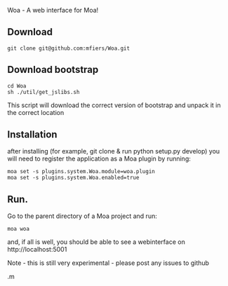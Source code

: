 Woa - A web interface for Moa!

## Download

    git clone git@github.com:mfiers/Woa.git

## Download bootstrap

	cd Woa
	sh ./util/get_jslibs.sh

This script will download the correct version of bootstrap and unpack it in the correct location


## Installation

after installing (for example, git clone & run python setup.py
develop) you will need to register the application as a Moa plugin by
running:

    moa set -s plugins.system.Woa.module=woa.plugin
    moa set -s plugins.system.Woa.enabled=true

## Run.

Go to the parent directory of a Moa project and run:

    moa woa

 and, if all is well, you should be able to see a webinterface on http://localhost:5001

 Note - this is still very experimental - please post any issues to github

 .m